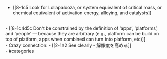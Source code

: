 - [[8-1c5 Look for Lollapalooza, or system equivalent of critical mass, or chemical equivalent of activation energy, alloying, and catalysts]]
<br>
- [[8-1c4d5c Don’t be constrained by the definition of ‘apps’, ‘platforms’, and ‘people’ — because they are arbitrary (e.g., platform can be build on top of platform, apps when combined can turn into platform, etc)]]
<br>
- Crazy connection:
- [[2-1a2 See clearly - 解像度を高める]]
<br>
- #categories
